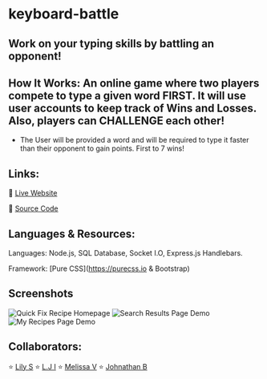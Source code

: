 # keyboard-battle

## Work on your typing skills by battling an opponent!

## How It Works: An online game where two players compete to type a given word FIRST. It will use user accounts to keep track of Wins and Losses. Also, players can CHALLENGE each other!

* The User will be provided a word and will be required to type it faster than their opponent to gain points. First to 7 wins!

## Links:

🍹 [Live Website](https://keyboardbattle.herokuapp.com/)

🥪 [Source Code](https://github.com/jboybokungu/keyboard-battle)

## Languages & Resources:

Languages: Node.js, SQL Database, Socket I.O, Express.js Handlebars.

Framework: [Pure CSS](https://purecss.io & Bootstrap)


## Screenshots
![Quick Fix Recipe Homepage](./assets/images/)
![Search Results Page Demo](./assets/images/)
![My Recipes Page Demo](./assets/images/)

## Collaborators: 

⭐ [Lily S](https://github.com/LilyWS)
⭐ [L.J I](https://github.com/Lajaynees)
⭐ [Melissa V](https://github.com/Mvint2647)
⭐ [Johnathan B](https://github.com/jboybokungu)